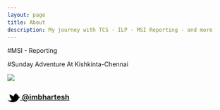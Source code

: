 ```yaml
---
layout: page
title: About
description: My journey with TCS - ILP - MSI Reporting - and more
---
```



#MSI - Reporting 


#Sunday Adventure  At Kishkinta-Chennai

![](//c8.staticflickr.com/6/5551/30754425975_3ef00d7aff_z.jpg)




### [<img src="/res/twitter.png" width="29" height="20" style="display:inline-block;vertical-align:middle"> @imbhartesh](http://twitter.com/imbhartesh)
